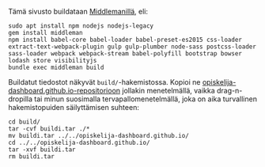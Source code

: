 Tämä sivusto buildataan
[Middlemanillä](https://middlemanapp.com/),
eli:

	sudo apt install npm nodejs nodejs-legacy
	gem install middleman
	npm install babel-core babel-loader babel-preset-es2015 css-loader extract-text-webpack-plugin gulp gulp-plumber node-sass postcss-loader sass-loader webpack webpack-stream babel-polyfill bootstrap bowser lodash store visibilityjs
	bundle exec middleman build

Buildatut tiedostot näkyvät `build/`-hakemistossa. Kopioi ne
[opiskelija-dashboard.github.io-repositorioon](https://github.com/opiskelija-dashboard/opiskelija-dashboard.github.io)
jollakin menetelmällä, vaikka drag-n-dropilla tai minun suosimalla tervapallomenetelmällä, joka on aika turvallinen hakemistopuiden säilyttämisen suhteen:

	cd build/
	tar -cvf buildi.tar ./*
	mv buildi.tar ../../opiskelija-dashboard.github.io/
	cd ../../opiskelija-dashboard.github.io/
	tar -xvf buildi.tar
	rm buildi.tar

